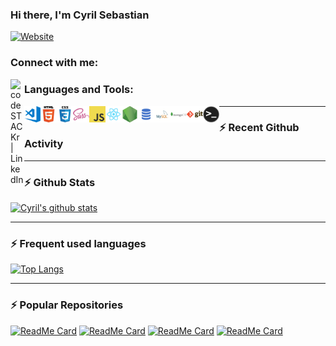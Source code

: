 ### Hi there, I'm Cyril Sebastian
[![Website](https://img.shields.io/website?label=cyril-sebastian.com&style=for-the-badge&url=https%3A%2F%2Fcodestackr.com)](http://www.cyril-sebastian.com)


### Connect with me:

[<img align="left" alt="codeSTACKr | LinkedIn" width="22px" src="https://cdn.jsdelivr.net/npm/simple-icons@v3/icons/linkedin.svg" />][linkedin]


### Languages and Tools:

<img align="left" alt="Visual Studio Code" width="26px" src="https://raw.githubusercontent.com/github/explore/80688e429a7d4ef2fca1e82350fe8e3517d3494d/topics/visual-studio-code/visual-studio-code.png" />

<img align="left" alt="HTML5" width="26px" src="https://raw.githubusercontent.com/github/explore/80688e429a7d4ef2fca1e82350fe8e3517d3494d/topics/html/html.png" />

<img align="left" alt="CSS3" width="26px" src="https://raw.githubusercontent.com/github/explore/80688e429a7d4ef2fca1e82350fe8e3517d3494d/topics/css/css.png" />

<img align="left" alt="Sass" width="26px" src="https://raw.githubusercontent.com/github/explore/80688e429a7d4ef2fca1e82350fe8e3517d3494d/topics/sass/sass.png" />

<img align="left" alt="JavaScript" width="26px" src="https://raw.githubusercontent.com/github/explore/80688e429a7d4ef2fca1e82350fe8e3517d3494d/topics/javascript/javascript.png" />

<img align="left" alt="React" width="26px" src="https://raw.githubusercontent.com/github/explore/80688e429a7d4ef2fca1e82350fe8e3517d3494d/topics/react/react.png" />

<img align="left" alt="Node.js" width="26px" src="https://raw.githubusercontent.com/github/explore/80688e429a7d4ef2fca1e82350fe8e3517d3494d/topics/nodejs/nodejs.png" />

<img align="left" alt="SQL" width="26px" src="https://raw.githubusercontent.com/github/explore/80688e429a7d4ef2fca1e82350fe8e3517d3494d/topics/sql/sql.png" />

<img align="left" alt="MySQL" width="26px" src="https://raw.githubusercontent.com/github/explore/80688e429a7d4ef2fca1e82350fe8e3517d3494d/topics/mysql/mysql.png" />

<img align="left" alt="MongoDB" width="26px" src="https://raw.githubusercontent.com/github/explore/80688e429a7d4ef2fca1e82350fe8e3517d3494d/topics/mongodb/mongodb.png" />

<img align="left" alt="Git" width="26px" src="https://raw.githubusercontent.com/github/explore/80688e429a7d4ef2fca1e82350fe8e3517d3494d/topics/git/git.png" />

<img align="left" alt="Terminal" width="26px" src="https://raw.githubusercontent.com/github/explore/80688e429a7d4ef2fca1e82350fe8e3517d3494d/topics/terminal/terminal.png" />

---
### :zap: Recent Github Activity
<!--START_SECTION:activity-->
<!--END_SECTION:activity-->


---
### :zap: Github Stats
[![Cyril's github stats](https://github-readme-stats.vercel.app/api?username=cyrilsebastian1811&count_private=true&show_icons=true&theme=prussian)][stats]


---
### :zap: Frequent used languages
[![Top Langs](https://github-readme-stats.vercel.app/api/top-langs/?username=cyrilsebastian1811&layout=compact&langs_count=8&theme=prussian)][stats]


---
### :zap: Popular Repositories
[![ReadMe Card](https://github-readme-stats.vercel.app/api/pin/?username=cyrilsebastian1811&repo=CSYE6225-AMI)][CSYE6225-AMI]
[![ReadMe Card](https://github-readme-stats.vercel.app/api/pin/?username=cyrilsebastian1811&repo=Serverless-Email-Notifier)][Serverless-Email-Notifier]
[![ReadMe Card](https://github-readme-stats.vercel.app/api/pin/?username=cyrilsebastian1811&repo=Recipe-Management-System-frontend)][Recipe-Management-System-frontend]
[![ReadMe Card](https://github-readme-stats.vercel.app/api/pin/?username=cyrilsebastian1811&repo=Recipe-Management-System-backend)][Recipe-Management-System-backend]



[website]: http://www.cyril-sebastian.com
[linkedin]: https://www.linkedin.com/in/cyril1811/
[stats]: https://github.com/cyrilsebastian1811/github-readme-stats
[CSYE6225-AMI]: https://github.com/cyrilsebastian1811/CSYE6225-AMI
[Serverless-Email-Notifier]: https://github.com/cyrilsebastian1811/Serverless-Email-Notifier
[Recipe-Management-System-frontend]: https://github.com/cyrilsebastian1811/Recipe-Management-System-frontend
[Recipe-Management-System-backend]: https://github.com/cyrilsebastian1811/Recipe-Management-System-backend
